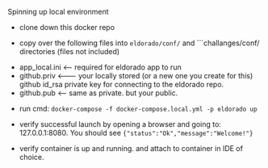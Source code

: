 Spinning up local environment

* clone down this docker repo

* copy over the following files into ```eldorado/conf/``` and ```challanges/conf/ directories (files not included)
- app_local.ini   <-- required for eldorado app to run
- github.priv   <--- your locally stored (or a new one you create for this) github id_rsa private key for connecting to the eldorado repo.
- github.pub  <-- same as private. but your public.

* run cmd: ```docker-compose -f docker-compose.local.yml -p eldorado up```

* verify successful launch by opening a browser and going to: 127.0.0.1:8080. You should see ```{"status":"Ok","message":"Welcome!"}```

* verify container is up and running. and attach to container in IDE of choice.

